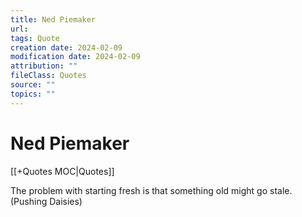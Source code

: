 ```yaml
---
title: Ned Piemaker
url: 
tags: Quote
creation date: 2024-02-09
modification date: 2024-02-09
attribution: ""
fileClass: Quotes
source: ""
topics: ""
---
```


# Ned Piemaker

[[+Quotes MOC|Quotes]]

The problem with starting fresh is that something old might go stale.  
(Pushing Daisies)
